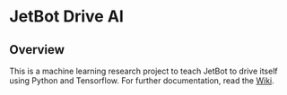 # JetBot Drive AI

## Overview

This is a machine learning research project to teach JetBot to drive itself using Python and Tensorflow.
For further documentation, read the [Wiki](https://github.com/matthewdargan/Self-Driving-JetBot/wiki).
